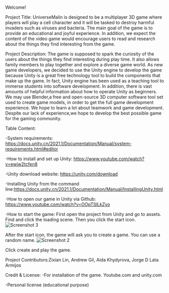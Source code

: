 Welcome!

Project Title: UniverseMalin is designed to be a multiplayer 3D game where players will play a cell character and it will be tasked to destroy harmful invaders such as viruses and bacteria. The main goal of the game is to provide an educational and  joyful experience. In addition, we expect the content of the video game would encourage users to read and research about the things they find interesting from the game. 

Project Description: The game is supposed to spark the curiosity of the users about the things they find interesting during play time. It also allows family members to play together and explore a diverse game world. As new game developers, we decided to use the Unity engine to develop the game because Unity is a great free technology tool to build the components that make up the game. In fact, Unity engine has been used as a teaching tool to immerse students into software development. In addition, there is vast amounts of helpful information about how to operate Unity as beginners. We may use Blender,a free and open-source 3D computer software tool set used to create game models, in order to get the full game development experience. We hope to learn a lot about teamwork and game development. Despite our lack of experience,we hope to develop the best possible game for the gaming community. 

Table Content:


-System requirements: https://docs.unity.cn/2021.1/Documentation/Manual/system-requirements.html#editor

-How to install and set up Unity: https://www.youtube.com/watch?v=ewiw2tcfen8

-Unity download website:  https://unity.com/download

-Installing Unity from the command line:https://docs.unity.cn/2021.1/Documentation/Manual/InstallingUnity.html

-How to open our game in Unity via Github: https://www.youtube.com/watch?v=OOpTSlLkZyo

-How to start the game: First open the project from Unity and go to assets. Find and click the loading scene. Then you click the start icon.![Screenshot 3](https://github.com/Kazuto1120/chocohippo/assets/57959207/348bbe26-a441-4260-9974-ef22641940e8)




After the start icon, the game will ask you to create a game. You can use a random name.
![Screenshot 2](https://github.com/Kazuto1120/chocohippo/assets/57959207/c0694a9f-2bce-4c39-b37a-b1aafb35121c)

Click create and play the game.


Project Contributors:Zixian Lin, Andrew Gil, Aida Khydyrova, Jorge D Lata Armijos

Credit & License:
-For installation of the game.
Youtube.com and unity.com

-Personal license (educational purpose)
